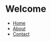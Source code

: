 <!DOCTYPE html>
<html>

<head>
  <title> My Web Page </title>
</head>

<body>
  <h1> Welcome </h1>

  <nav>
    <ul>
      <li><a href = "#">Home</a></li>
      <li><a href = "#">About</a></li>
      <li><a href = "#">Contact</a></li>
    </ul>
  </nav>
  
</body>

</html>


